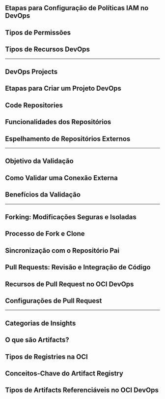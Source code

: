 ## Etapas para Configuração de Políticas IAM no DevOps
## Tipos de Permissões
## Tipos de Recursos DevOps

---

## DevOps Projects
## Etapas para Criar um Projeto DevOps
## Code Repositories
## Funcionalidades dos Repositórios
## Espelhamento de Repositórios Externos

---

## Objetivo da Validação
## Como Validar uma Conexão Externa
## Benefícios da Validação

--- 

## Forking: Modificações Seguras e Isoladas
## Processo de Fork e Clone
## Sincronização com o Repositório Pai
## Pull Requests: Revisão e Integração de Código
## Recursos de Pull Request no OCI DevOps
## Configurações de Pull Request

--- 

## Categorias de Insights
## O que são Artifacts?
## Tipos de Registries na OCI
## Conceitos-Chave do Artifact Registry
## Tipos de Artifacts Referenciáveis no OCI DevOps



